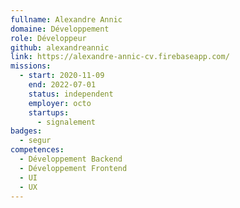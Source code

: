 ```yaml
---
fullname: Alexandre Annic
domaine: Développement
role: Développeur
github: alexandreannic
link: https://alexandre-annic-cv.firebaseapp.com/
missions:
  - start: 2020-11-09
    end: 2022-07-01
    status: independent
    employer: octo
    startups:
      - signalement
badges:
  - segur
competences:
  - Développement Backend
  - Développement Frontend
  - UI
  - UX
---
```

